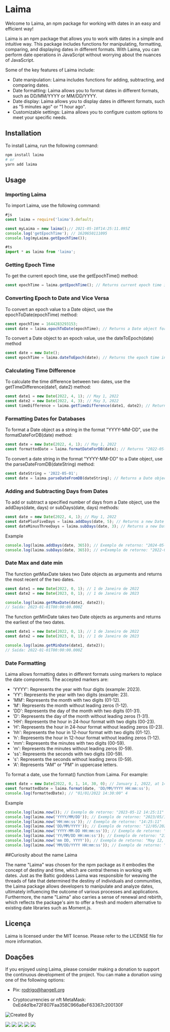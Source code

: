# Laima
Welcome to Laima, an npm package for working with dates in an easy and efficient way!

Laima is an npm package that allows you to work with dates in a simple and intuitive way. This package includes functions for manipulating, formatting, comparing, and displaying dates in different formats. With Laima, you can perform date operations in JavaScript without worrying about the nuances of JavaScript.

Some of the key features of Laima include:

* Date manipulation: Laima includes functions for adding, subtracting, and comparing dates.
* Date formatting: Laima allows you to format dates in different formats, such as DD/MM/YYYY or MM/DD/YYYY.
* Date display: Laima allows you to display dates in different formats, such as "5 minutes ago" or "1 hour ago".
* Customizable settings: Laima allows you to configure custom options to meet your specific needs.

## Installation
To install Laima, run the following command:
```bash
npm install laima
# or
yarn add laima
```

## Usage

### Importing Laima
To import Laima, use the following command:
```js
#js
const laima = require('laima').default;

const myLaima = new laima();// 2021-05-10T14:25:11.095Z
console.log('getEpochTime'); // 1620650111095
console.log(myLaima.getEpochTime());
```
```ts
#ts
import * as laima from 'laima';
```
### Getting Epoch Time

To get the current epoch time, use the getEpochTime() method:
```js
const epochTime = laima.getEpochTime(); // Returns current epoch time in milliseconds
```


### Converting Epoch to Date and Vice Versa

To convert an epoch value to a Date object, use the epochToDate(epochTime) method:
```js
const epochTime = 1644283293153;
const date = laima.epochToDate(epochTime); // Returns a Date object for the given epoch time

```

To convert a Date object to an epoch value, use the dateToEpoch(date) method
```js
const date = new Date();
const epochTime = laima.dateToEpoch(date); // Returns the epoch time in milliseconds for the given date
```

### Calculating Time Difference

To calculate the time difference between two dates, use the getTimeDifference(date1, date2) method:
```js
const date1 = new Date(2022, 4, 1); // May 1, 2022
const date2 = new Date(2022, 4, 3); // May 3, 2022
const timeDifference = laima.getTimeDifference(date1, date2); // Returns the time difference in milliseconds
```

### Formatting Dates for Databases

To format a Date object as a string in the format "YYYY-MM-DD", use the formatDateForDB(date) method:
```js
const date = new Date(2022, 4, 1); // May 1, 2022
const formattedDate = laima.formatDateForDB(date); // Returns "2022-05-01"
```

To convert a date string in the format "YYYY-MM-DD" to a Date object, use the parseDateFromDB(dateString) method:

```js
const dateString = '2022-05-01';
const date = laima.parseDateFromDB(dateString); // Returns a Date object for the given date string
```

### Adding and Subtracting Days from Dates
To add or subtract a specified number of days from a Date object, use the addDays(date, days) or subDays(date, days) methods:
```js
const date = new Date(2022, 4, 1); // May 1, 2022
const datePlusFiveDays = laima.addDays(date, 5); // Returns a new Date object for May 6, 2022
const dateMinusThreeDays = laima.subDays(date, 3); // Returns a new Date object for April 28, 2022
```

Example
```js
console.log(laima.addDays(date, 365)); // Exemplo de retorno: "2024-05-11 14:25:11"
console.log(laima.subDays(date, 365)); // e+Exemplo de retorno: "2022-05-11 14:25:11"
```
### Date Max and date min


The function getMaxDate takes two Date objects as arguments and returns the most recent of the two dates.
```js
const date1 = new Date(2022, 0, 1); // 1 de Janeiro de 2022
const date2 = new Date(2023, 0, 1); // 1 de Janeiro de 2023

console.log(laima.getMaxDate(date1, date2));
// Saída: 2023-01-01T00:00:00.000Z
```
The function getMinDate takes two Date objects as arguments and returns the earliest of the two dates.
```js
const date1 = new Date(2022, 0, 1); // 1 de Janeiro de 2022
const date2 = new Date(2023, 0, 1); // 1 de Janeiro de 2023

console.log(laima.getMinDate(date1, date2));
// Saída: 2022-01-01T00:00:00.000Z

```

### Date Formatting

Laima allows formatting dates in different formats using markers to replace the date components. The accepted markers are:

* 'YYYY': Represents the year with four digits (example: 2023).
* 'YY': Represents the year with two digits (example: 23).
* 'MM': Represents the month with two digits (01-12).
* 'M': Represents the month without leading zeros (1-12).
* 'DD': Represents the day of the month with two digits (01-31).
* 'D': Represents the day of the month without leading zeros (1-31).
* 'HH': Represents the hour in 24-hour format with two digits (00-23).
* 'H': Represents the hour in 24-hour format without leading zeros (0-23).
* 'hh': Represents the hour in 12-hour format with two digits (01-12).
* 'h': Represents the hour in 12-hour format without leading zeros (1-12).
* 'mm': Represents the minutes with two digits (00-59).
* 'm': Represents the minutes without leading zeros (0-59).
* 'ss': Represents the seconds with two digits (00-59).
* 's': Represents the seconds without leading zeros (0-59).
* 'A': Represents "AM" or "PM" in uppercase letters.

To format a date, use the format() function from Laima. For example:
```js
const date = new Date(2022, 0, 1, 14, 30, 0); // January 1, 2022, at 14:30
const formattedDate = laima.format(date, 'DD/MM/YYYY HH:mm:ss');
console.log(formattedDate); // "01/01/2022 14:30:00" 4
```

Example
```js
console.log(laima.now()); // Exemplo de retorno: "2023-05-12 14:25:11"
console.log(laima.now('YYYY/MM/DD')); // Exemplo de retorno: "2023/05/12"
console.log(laima.now('HH:mm:ss')); // Exemplo de retorno: "14:25:11"
console.log(laima.now('DD/MM/YYYY')); // Exemplo de retorno: "12/05/2023"
console.log(laima.now('YYYY-MM-DD HH:mm:ss')); // Exemplo de retorno: "2023-05-12 14:25:11"
console.log(laima.now('YY/MM/DD HH:mm:ss')); // Exemplo de retorno: "23/05/12 14:25:11"
console.log(laima.now('mm DD, YYYY')); // Exemplo de retorno: "May 12, 2023"
console.log(laima.now('MM/DD/YYYY HH:mm:ss')); // Exemplo de retorno: "05/12/2023 14:25:11"
```

##Curiosity about the name Laima 


The name "Laima" was chosen for the npm package as it embodies the concept of destiny and time, which are central themes in working with dates. Just as the Baltic goddess Laima was responsible for weaving the threads of fate that determined the destiny of individuals and communities, the Laima package allows developers to manipulate and analyze dates, ultimately influencing the outcome of various processes and applications. Furthermore, the name "Laima" also carries a sense of renewal and rebirth, which reflects the package's aim to offer a fresh and modern alternative to existing date libraries such as Moment.js.
## Licença

Laima is licensed under the MIT license. Please refer to the LICENSE file for more information.



## Doações
If you enjoyed using Laima, please consider making a donation to support the continuous development of the project. You can make a donation using one of the following options:
* Pix: rodrigo@hangell.org

* Cryptocurrencies or nft MetaMask: 0xEd4d1be72F807Faa358C966a8eF63367c200130F

![Created By](https://hangell.org/wp-content/uploads/2022/04/rodrigorangel.jpeg)



<div>
<a href="https://hangell.org" target="_blank"><img src="https://img.shields.io/badge/website-000000?style=for-the-badge&logo=About.me&logoColor=white" target="_blank"></a>
  <a href="https://play.google.com/store/apps/dev?id=5606456325281613718" target="_blank"><img src="https://img.shields.io/badge/Google_Play-414141?style=for-the-badge&logo=google-play&logoColor=white" target="_blank"></a>
  <a href="https://www.youtube.com/channel/UC8_zG7RFM2aMhI-p-6zmixw" target="_blank"><img src="https://img.shields.io/badge/YouTube-FF0000?style=for-the-badge&logo=youtube&logoColor=white" target="_blank"></a>
  <a href="https://www.facebook.com/hangell.org" target="_blank"><img src="	https://img.shields.io/badge/Facebook-1877F2?style=for-the-badge&logo=facebook&logoColor=white" target="_blank"></a>
  <a href="https://www.linkedin.com/in/rodrigo-rangel-a80810170" target="_blank"><img src="https://img.shields.io/badge/-LinkedIn-%230077B5?style=for-the-badge&logo=linkedin&logoColor=white" target="_blank"></a>

</div>